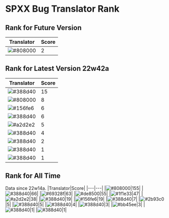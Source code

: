 # SPXX Bug Translator Rank
## Rank for Future Version
|Translator|Score|
|---|---|
|![#808000](https://img.shields.io/static/v1?label=&message=Olvcpr423&color=808000&style=flat-square)|2|
## Rank for Latest Version 22w42a
|Translator|Score|
|---|---|
|![#388d40](https://img.shields.io/static/v1?label=&message=Hatsuki_kiri&color=388d40&style=flat-square)|15|
|![#808000](https://img.shields.io/static/v1?label=&message=Olvcpr423&color=808000&style=flat-square)|8|
|![#156fe6](https://img.shields.io/static/v1?label=&message=Lakeus&color=156fe6&style=flat-square)|6|
|![#388d40](https://img.shields.io/static/v1?label=&message=yzy32767&color=388d40&style=flat-square)|6|
|![#a2d2e2](https://img.shields.io/static/v1?label=&message=NoMathExpectation&color=a2d2e2&style=flat-square)|5|
|![#388d40](https://img.shields.io/static/v1?label=&message=KK899&color=388d40&style=flat-square)|4|
|![#388d40](https://img.shields.io/static/v1?label=&message=dianliang&color=388d40&style=flat-square)|2|
|![#388d40](https://img.shields.io/static/v1?label=&message=KatMelon&color=388d40&style=flat-square)|1|
|![#388d40](https://img.shields.io/static/v1?label=&message=Seayay&color=388d40&style=flat-square)|1|
## Rank for All Time
Data since 22w14a.
|Translator|Score|
|---|---|
|![#808000](https://img.shields.io/static/v1?label=&message=Olvcpr423&color=808000&style=flat-square)|155|
|![#388d40](https://img.shields.io/static/v1?label=&message=Hatsuki_kiri&color=388d40&style=flat-square)|66|
|![#69328f](https://img.shields.io/static/v1?label=&message=Ricolove&color=69328f&style=flat-square)|63|
|![#de8500](https://img.shields.io/static/v1?label=&message=AkashaMCPK&color=de8500&style=flat-square)|55|
|![#1f1e33](https://img.shields.io/static/v1?label=&message=DrLee_lihr&color=1f1e33&style=flat-square)|47|
|![#a2d2e2](https://img.shields.io/static/v1?label=&message=NoMathExpectation&color=a2d2e2&style=flat-square)|38|
|![#388d40](https://img.shields.io/static/v1?label=&message=dianliang&color=388d40&style=flat-square)|19|
|![#156fe6](https://img.shields.io/static/v1?label=&message=Lakeus&color=156fe6&style=flat-square)|19|
|![#388d40](https://img.shields.io/static/v1?label=&message=yzy32767&color=388d40&style=flat-square)|7|
|![#2b93c0](https://img.shields.io/static/v1?label=&message=Light_Beacon&color=2b93c0&style=flat-square)|5|
|![#388d40](https://img.shields.io/static/v1?label=&message=KK899&color=388d40&style=flat-square)|5|
|![#388d40](https://img.shields.io/static/v1?label=&message=PercyDan&color=388d40&style=flat-square)|4|
|![#388d40](https://img.shields.io/static/v1?label=&message=KaplanSteve&color=388d40&style=flat-square)|3|
|![#bb45ee](https://img.shields.io/static/v1?label=&message=XiTieShiZ&color=bb45ee&style=flat-square)|3|
|![#388d40](https://img.shields.io/static/v1?label=&message=Seayay&color=388d40&style=flat-square)|1|
|![#388d40](https://img.shields.io/static/v1?label=&message=KatMelon&color=388d40&style=flat-square)|1|